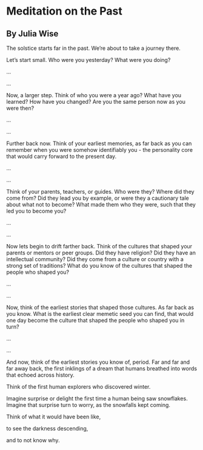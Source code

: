 # Meditation on the Past
## By Julia Wise


The solstice starts far in the past. We’re about to take a journey there.

Let’s start small. Who were you yesterday? What were you doing?

…

…

Now, a larger step. Think of who you were a year ago?  What have you learned? How have you changed? Are you the same person now as you were then?

…

...

Further back now. Think of your earliest memories, as far back as you can remember when you were somehow identifiably you - the personality core that would carry forward to the present day.

…

…

Think of your parents, teachers, or guides. Who were they? Where did they come from? Did they lead you by example, or were they a cautionary tale about what not to become? What made them who they were, such that they led you to become you? 

…

…

Now lets begin to drift farther back. Think of the cultures that shaped your parents or mentors or peer groups. Did they have religion? Did they have an intellectual community? Did they come from a culture or country with a strong set of traditions? What do you know of the cultures that shaped the people who shaped you?

…

...

Now, think of the earliest stories that shaped those cultures. As far back as you know. What is the earliest clear memetic seed you can find, that would one day become the culture that shaped the people who shaped you in turn?

…

…

And now, think of the earliest stories you know of, period. Far and far and far away back, the first inklings of a dream that humans breathed into words that echoed across history.

Think of the first human explorers who discovered winter. 

Imagine surprise or delight the first time a human being saw snowflakes. Imagine that surprise turn to worry, as the snowfalls kept coming.

Think of what it would have been like, 

to see the darkness descending, 

and to not know why.
